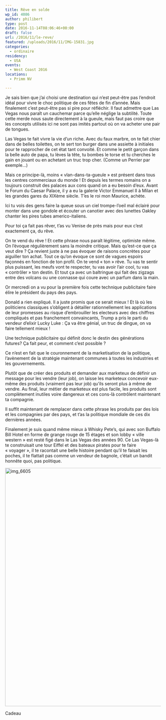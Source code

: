 ```yaml
---
title: Rêve en solde
wp_id: 4086
author: philibert
type: post
date: 2016-11-14T08:06:46+00:00
draft: false
url: /2016/11/le-reve/
featured: /uploads/2016/11/IMG-15831.jpg
categories:
  - ordinaire
residency:
  - USA
events:
  - West Coast 2016
locations:
  - Primm NV

---
```

Je sais bien que j&rsquo;ai choisi une destination qui n&rsquo;est peut-être pas l&rsquo;endroit idéal pour vivre le choc politique de ces fêtes de fin d&rsquo;année. Mais finalement c&rsquo;est peut-être pas si pire pour réfléchir. Il faut admettre que Las Vegas nous paraît un cauchemar parce qu&rsquo;elle néglige la subtilité. Toute cette merde nous saute directement à la gueule, mais faut pas croire que les concepts utilisés ici ne sont pas imités partout où on va acheter une pair de tongues.

Las Vegas te fait vivre la vie d&rsquo;un riche. Avec du faux marbre, on te fait chier dans de belles toilettes, on te sert ton burger dans une assiette à initiales pour te rapprocher de cet état tant convoité. Et comme le petit garçon dans la belle auto de papa, tu lèves la tête, tu bombes le torse et tu cherches le gain en jouant ou en achetant un truc trop cher. (Comme un Perrier par exemple&#8230;)

Mais ce principe-là, moins « vlan-dans-ta-gueule » est présent dans tous les centres commerciaux du monde ! Et depuis les termes romains on a toujours construit des palaces aux cons quand on a eu besoin d&rsquo;eux. Avant le Forum du Caesar Palace, il y a eu la galerie Victor Emmanuel II à Milan et les grandes gares du XIXème siècle. T&rsquo;es le roi mon Maurice, achète.

Ici tu vois des gens faire la queue sous un ciel trompe-l&rsquo;oeil mal éclairé pour monter dans une gondole et écouter un canotier avec des lunettes Oakley chanter les pires tubes americo-italiens.
  
Pour toi ça fait pas rêver, t&rsquo;as vu Venise de près mais pour eux c&rsquo;est exactement ça, du rêve.

On te vend du rêve ! Et cette phrase nous paraît légitime, optimiste même. On l&rsquo;évoque régulièrement sans la moindre critique. Mais qu&rsquo;est-ce que ça veut dire ? Ça revient juste à ne pas évoquer de raisons concrètes pour aiguiller ton achat. Tout ce qu&rsquo;on évoque ce sont de vagues espoirs façonnés en fonction de ton profil. On te vend « ton » rêve. Tu vas te sentir plus puissant, les meufs vont te respecter, tu vas avoir l&rsquo;air cool, tu vas « contrôler » ton destin. Et tout ça avec un baltringue qui fait des zigzags entre des volcans ou une connasse qui coure avec un parfum dans la main.

Or mercredi on a vu pour la première fois cette technique publicitaire faire élire le président du pays des pays.
  
Donald a rien expliqué. Il a juste promis que ce serait mieux ! Et là où les politiciens classiques s&rsquo;obligent à détailler rationnellement les applications de leur promesses au risque d&#8217;embrouiller les electeurs avec des chiffres compliqués et pas franchement convaincants, Trump a pris le parti du vendeur d&rsquo;elixir Lucky Luke : Ça va être génial, un truc de dingue, on va faire tellement mieux !

Une technique publicitaire qui définit donc le destin des générations futures? Ça fait peur, et comment c&rsquo;est possible ?

Ce n&rsquo;est en fait que le couronnement de la marketisation de la politique, l&rsquo;avènement de la stratégie maintenant communes à toutes les industries et les gouvernements.

Plutôt que de créer des produits et demander aux marketeux de définir un message pour les vendre (leur job), on laisse les marketeux concevoir eux-même des produits (vraiment pas leur job) qu&rsquo;ils seront plus à même de vendre. Au final, leur métier de marketeux est plus facile, les produits sont complètement inutiles voire dangereux et ces cons-là contrôlent maintenant ta compagnie.
  
Il suffit maintenant de remplacer dans cette phrase les produits par des lois et les compagnies par des pays, et t&rsquo;as la politique mondiale de ces dix dernières années.

Finalement je suis quand même mieux à Whisky Pete&rsquo;s, qui avec son Buffalo Bill Hotel en forme de grange rouge de 15 étages et son lobby « ville western » est resté figé dans le Las Vegas des années 90. Ce Las Vegas-là te construisait une tour Eiffel et des bateaux pirates pour te faire « voyager », il te racontait une belle histoire pendant qu&rsquo;il te faisait les poches, il te flattait pas comme un vendeur de bagnole, c&rsquo;était un bandit honnête quoi, pas politique.

<div id="attachment_4088" class="wp-caption aligncenter" style="max-width: 1024px">
  <img class="wp-image-4088 size-large" src="{{< aws >}}/uploads/2016/11/IMG-6605-1024x768.jpg" alt="img_6605" width="1024" height="768" srcset="{{< aws >}}/uploads/2016/11/IMG-6605-1024x768.jpg 1024w, {{< aws >}}/uploads/2016/11/IMG-6605-300x225.jpg 300w, {{< aws >}}/uploads/2016/11/IMG-6605-263x197.jpg 263w, {{< aws >}}/uploads/2016/11/IMG-6605-650x488.jpg 650w" sizes="(max-width: 1024px) 100vw, 1024px" />
  
  <p class="wp-caption-text">
    Cadeau
  </p>
</div>
